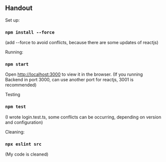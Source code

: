 ## Handout

Set up:
### `npm install --force`
(add --force to avoid conflicts, because there are some updates of reactjs)

Running:
### `npm start`

Open [http://localhost:3000](http://localhost:3000) to view it in the browser.
(If you running Backend in port 3000, can use another port for reactjs, 3001 is recommended)

Testing
### `npm test`
(I wrote login.test.ts, some conflicts can be occurring, depending on version and configuration)

Cleaning:
### `npx eslint src`
(My code is cleaned)